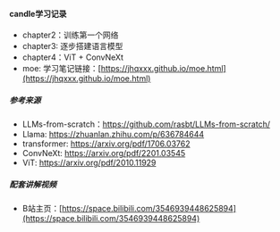 #### candle学习记录
* chapter2：训练第一个网络
* chapter3: 逐步搭建语言模型
* chapter4：ViT + ConvNeXt
* moe: 学习笔记链接：[https://jhqxxx.github.io/moe.html](https://jhqxxx.github.io/moe.html)

##### 参考来源
* LLMs-from-scratch：https://github.com/rasbt/LLMs-from-scratch/
* Llama: https://zhuanlan.zhihu.com/p/636784644
* transformer: https://arxiv.org/pdf/1706.03762
* ConvNeXt: https://arxiv.org/pdf/2201.03545
* ViT: https://arxiv.org/pdf/2010.11929

##### 配套讲解视频
* B站主页：[https://space.bilibili.com/3546939448625894](https://space.bilibili.com/3546939448625894)

